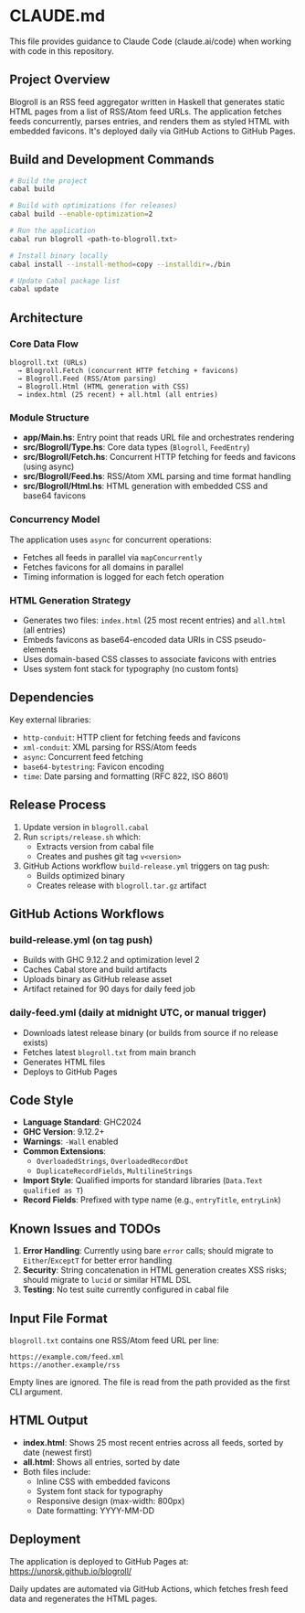 # CLAUDE.md

This file provides guidance to Claude Code (claude.ai/code) when working with code in this repository.

## Project Overview

Blogroll is an RSS feed aggregator written in Haskell that generates static HTML pages from a list of RSS/Atom feed URLs. The application fetches feeds concurrently, parses entries, and renders them as styled HTML with embedded favicons. It's deployed daily via GitHub Actions to GitHub Pages.

## Build and Development Commands

```bash
# Build the project
cabal build

# Build with optimizations (for releases)
cabal build --enable-optimization=2

# Run the application
cabal run blogroll <path-to-blogroll.txt>

# Install binary locally
cabal install --install-method=copy --installdir=./bin

# Update Cabal package list
cabal update
```

## Architecture

### Core Data Flow

```
blogroll.txt (URLs)
  → Blogroll.Fetch (concurrent HTTP fetching + favicons)
  → Blogroll.Feed (RSS/Atom parsing)
  → Blogroll.Html (HTML generation with CSS)
  → index.html (25 recent) + all.html (all entries)
```

### Module Structure

- **app/Main.hs**: Entry point that reads URL file and orchestrates rendering
- **src/Blogroll/Type.hs**: Core data types (`Blogroll`, `FeedEntry`)
- **src/Blogroll/Fetch.hs**: Concurrent HTTP fetching for feeds and favicons (using async)
- **src/Blogroll/Feed.hs**: RSS/Atom XML parsing and time format handling
- **src/Blogroll/Html.hs**: HTML generation with embedded CSS and base64 favicons

### Concurrency Model

The application uses `async` for concurrent operations:
- Fetches all feeds in parallel via `mapConcurrently`
- Fetches favicons for all domains in parallel
- Timing information is logged for each fetch operation

### HTML Generation Strategy

- Generates two files: `index.html` (25 most recent entries) and `all.html` (all entries)
- Embeds favicons as base64-encoded data URIs in CSS pseudo-elements
- Uses domain-based CSS classes to associate favicons with entries
- Uses system font stack for typography (no custom fonts)

## Dependencies

Key external libraries:
- `http-conduit`: HTTP client for fetching feeds and favicons
- `xml-conduit`: XML parsing for RSS/Atom feeds
- `async`: Concurrent feed fetching
- `base64-bytestring`: Favicon encoding
- `time`: Date parsing and formatting (RFC 822, ISO 8601)

## Release Process

1. Update version in `blogroll.cabal`
2. Run `scripts/release.sh` which:
   - Extracts version from cabal file
   - Creates and pushes git tag `v<version>`
3. GitHub Actions workflow `build-release.yml` triggers on tag push:
   - Builds optimized binary
   - Creates release with `blogroll.tar.gz` artifact

## GitHub Actions Workflows

### build-release.yml (on tag push)
- Builds with GHC 9.12.2 and optimization level 2
- Caches Cabal store and build artifacts
- Uploads binary as GitHub release asset
- Artifact retained for 90 days for daily feed job

### daily-feed.yml (daily at midnight UTC, or manual trigger)
- Downloads latest release binary (or builds from source if no release exists)
- Fetches latest `blogroll.txt` from main branch
- Generates HTML files
- Deploys to GitHub Pages

## Code Style

- **Language Standard**: GHC2024
- **GHC Version**: 9.12.2+
- **Warnings**: `-Wall` enabled
- **Common Extensions**:
  - `OverloadedStrings`, `OverloadedRecordDot`
  - `DuplicateRecordFields`, `MultilineStrings`
- **Import Style**: Qualified imports for standard libraries (`Data.Text qualified as T`)
- **Record Fields**: Prefixed with type name (e.g., `entryTitle`, `entryLink`)

## Known Issues and TODOs

1. **Error Handling**: Currently using bare `error` calls; should migrate to `Either`/`ExceptT` for better error handling
2. **Security**: String concatenation in HTML generation creates XSS risks; should migrate to `lucid` or similar HTML DSL
3. **Testing**: No test suite currently configured in cabal file

## Input File Format

`blogroll.txt` contains one RSS/Atom feed URL per line:
```
https://example.com/feed.xml
https://another.example/rss
```

Empty lines are ignored. The file is read from the path provided as the first CLI argument.

## HTML Output

- **index.html**: Shows 25 most recent entries across all feeds, sorted by date (newest first)
- **all.html**: Shows all entries, sorted by date
- Both files include:
  - Inline CSS with embedded favicons
  - System font stack for typography
  - Responsive design (max-width: 800px)
  - Date formatting: YYYY-MM-DD

## Deployment

The application is deployed to GitHub Pages at: https://unorsk.github.io/blogroll/

Daily updates are automated via GitHub Actions, which fetches fresh feed data and regenerates the HTML pages.
